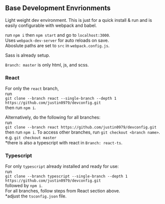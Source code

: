 ## Base Development Envrionments

Light weight dev environment. This is just for a quick install & run and is easily configurable with webpack and babel.

run `npm i` then `npm start` and go to `localhost:3000`.<br />
Uses `webpack-dev-server` for auto reloads on save.<br/>
Aboslute paths are set to `src` in `webpack.config.js`.

Sass is already setup.

`Branch: master` is only html, js, and scss.

### React

For only the `react` branch,<br />
run<br /> `git clone --branch react --single-branch --depth 1 https://github.com/justin0979/devconfig.git`<br />
then run `npm i`.

Alternatively, do the following for all branches:<br />
run<br /> `git clone --branch react https://github.com/justin0979/devconfig.git`<br />
then run `npm i`.
To access other branches, run `git checkout <branch name>`.<br />
e.g. `git checkout master`<br />
\*there is also a typescript with react in `Branch: react-ts`.

### Typescript

For only `typescript` already installed and ready for use:<br />
run<br /> `git clone --branch typescript --single-branch --depth 1 https://github.com/justin0979/devconfig.git`<br /> followed by `npm i`.<br />
For all branches, follow steps from React section above.<br />
\*adjust the `tsconfig.json` file.
